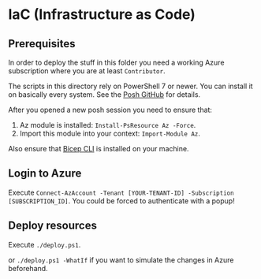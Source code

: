 # IaC (Infrastructure as Code)

## Prerequisites

In order to deploy the stuff in this folder you need a working Azure subscription where you are at least `Contributor`.

The scripts in this directory rely on PowerShell 7 or newer. You can install it on basically every system. See the [Posh GitHub](https://github.com/PowerShell/PowerShell) for details.

After you opened a new posh session you need to ensure that:

1. Az module is installed: `Install-PsResource Az -Force`.
2. Import this module into your context: `Import-Module Az`.

Also ensure that [Bicep CLI](https://github.com/Azure/bicep) is installed on your machine.

## Login to Azure

Execute `Connect-AzAccount -Tenant [YOUR-TENANT-ID] -Subscription [SUBSCRIPTION_ID]`. You could be forced to authenticate with a popup!

## Deploy resources

Execute `./deploy.ps1`.

or `./deploy.ps1 -WhatIf` if you want to simulate the changes in Azure beforehand.